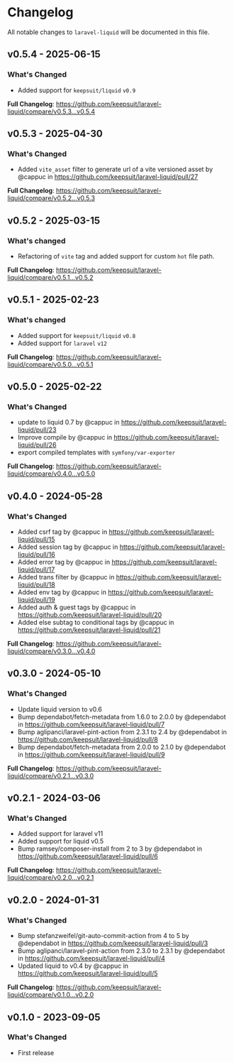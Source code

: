 # Changelog

All notable changes to `laravel-liquid` will be documented in this file.

## v0.5.4 - 2025-06-15

### What's Changed

* Added support for `keepsuit/liquid` `v0.9`

**Full Changelog**: https://github.com/keepsuit/laravel-liquid/compare/v0.5.3...v0.5.4

## v0.5.3 - 2025-04-30

### What's Changed

* Added `vite_asset` filter to generate url of a vite versioned asset by @cappuc in https://github.com/keepsuit/laravel-liquid/pull/27

**Full Changelog**: https://github.com/keepsuit/laravel-liquid/compare/v0.5.2...v0.5.3

## v0.5.2 - 2025-03-15

### What's changed

- Refactoring of `vite` tag and added support for custom `hot` file path.

**Full Changelog**: https://github.com/keepsuit/laravel-liquid/compare/v0.5.1...v0.5.2

## v0.5.1 - 2025-02-23

### What's changed

* Added support for `keepsuit/liquid` `v0.8`
* Added support for `laravel` `v12`

**Full Changelog**: https://github.com/keepsuit/laravel-liquid/compare/v0.5.0...v0.5.1

## v0.5.0 - 2025-02-22

### What's Changed

* update to liquid 0.7 by @cappuc in https://github.com/keepsuit/laravel-liquid/pull/23
* Improve compile by @cappuc in https://github.com/keepsuit/laravel-liquid/pull/26
* export compiled templates with `symfony/var-exporter`

**Full Changelog**: https://github.com/keepsuit/laravel-liquid/compare/v0.4.0...v0.5.0

## v0.4.0 - 2024-05-28

### What's Changed

* Added csrf tag by @cappuc in https://github.com/keepsuit/laravel-liquid/pull/15
* Added session tag by @cappuc in https://github.com/keepsuit/laravel-liquid/pull/16
* Added error tag by @cappuc in https://github.com/keepsuit/laravel-liquid/pull/17
* Added trans filter by @cappuc in https://github.com/keepsuit/laravel-liquid/pull/18
* Added env tag by @cappuc in https://github.com/keepsuit/laravel-liquid/pull/19
* Added auth & guest tags by @cappuc in https://github.com/keepsuit/laravel-liquid/pull/20
* Added else subtag to conditional tags by @cappuc in https://github.com/keepsuit/laravel-liquid/pull/21

**Full Changelog**: https://github.com/keepsuit/laravel-liquid/compare/v0.3.0...v0.4.0

## v0.3.0 - 2024-05-10

### What's Changed

* Update liquid version to v0.6
* Bump dependabot/fetch-metadata from 1.6.0 to 2.0.0 by @dependabot in https://github.com/keepsuit/laravel-liquid/pull/7
* Bump aglipanci/laravel-pint-action from 2.3.1 to 2.4 by @dependabot in https://github.com/keepsuit/laravel-liquid/pull/8
* Bump dependabot/fetch-metadata from 2.0.0 to 2.1.0 by @dependabot in https://github.com/keepsuit/laravel-liquid/pull/9

**Full Changelog**: https://github.com/keepsuit/laravel-liquid/compare/v0.2.1...v0.3.0

## v0.2.1 - 2024-03-06

### What's Changed

* Added support for laravel v11
* Added support for liquid v0.5
* Bump ramsey/composer-install from 2 to 3 by @dependabot in https://github.com/keepsuit/laravel-liquid/pull/6

**Full Changelog**: https://github.com/keepsuit/laravel-liquid/compare/v0.2.0...v0.2.1

## v0.2.0 - 2024-01-31

### What's Changed

* Bump stefanzweifel/git-auto-commit-action from 4 to 5 by @dependabot in https://github.com/keepsuit/laravel-liquid/pull/3
* Bump aglipanci/laravel-pint-action from 2.3.0 to 2.3.1 by @dependabot in https://github.com/keepsuit/laravel-liquid/pull/4
* Updated liquid to v0.4 by @cappuc in https://github.com/keepsuit/laravel-liquid/pull/5

**Full Changelog**: https://github.com/keepsuit/laravel-liquid/compare/v0.1.0...v0.2.0

## v0.1.0 - 2023-09-05

### What's Changed

- First release
